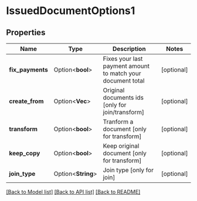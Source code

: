 # IssuedDocumentOptions1

## Properties

Name | Type | Description | Notes
------------ | ------------- | ------------- | -------------
**fix_payments** | Option<**bool**> | Fixes your last payment amount to match your document total | [optional]
**create_from** | Option<**Vec<String>**> | Original documents ids [only for join/transform] | [optional]
**transform** | Option<**bool**> | Tranform a document [only for transform] | [optional]
**keep_copy** | Option<**bool**> | Keep original document [only for transform] | [optional]
**join_type** | Option<**String**> | Join type [only for join] | [optional]

[[Back to Model list]](../README.md#documentation-for-models) [[Back to API list]](../README.md#documentation-for-api-endpoints) [[Back to README]](../README.md)


